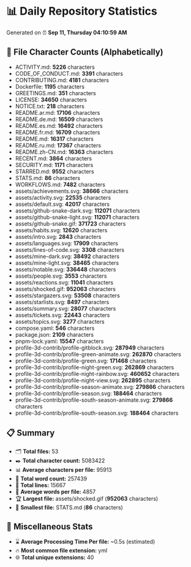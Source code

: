 # 📊 Daily Repository Statistics
Generated on ⏰ **Sep 11, Thursday 04:10:59 AM**

## 📂 File Character Counts (Alphabetically)
- ACTIVITY.md: **5226** characters
- CODE_OF_CONDUCT.md: **3391** characters
- CONTRIBUTING.md: **4181** characters
- Dockerfile: **1195** characters
- GREETINGS.md: **351** characters
- LICENSE: **34650** characters
- NOTICE.txt: **218** characters
- README.ar.md: **17106** characters
- README.de.md: **16509** characters
- README.es.md: **16492** characters
- README.fr.md: **16709** characters
- README.md: **16317** characters
- README.ru.md: **17367** characters
- README.zh-CN.md: **16363** characters
- RECENT.md: **3864** characters
- SECURITY.md: **1171** characters
- STARRED.md: **9552** characters
- STATS.md: **86** characters
- WORKFLOWS.md: **7482** characters
- assets/achievements.svg: **38666** characters
- assets/activity.svg: **22535** characters
- assets/default.svg: **42017** characters
- assets/github-snake-dark.svg: **112071** characters
- assets/github-snake-light.svg: **112071** characters
- assets/github-snake.gif: **371723** characters
- assets/habits.svg: **12620** characters
- assets/intro.svg: **2843** characters
- assets/languages.svg: **17909** characters
- assets/lines-of-code.svg: **3308** characters
- assets/mine-dark.svg: **38492** characters
- assets/mine-light.svg: **38465** characters
- assets/notable.svg: **336448** characters
- assets/people.svg: **3553** characters
- assets/reactions.svg: **11041** characters
- assets/shocked.gif: **952063** characters
- assets/stargazers.svg: **53508** characters
- assets/starlists.svg: **8497** characters
- assets/summary.svg: **28077** characters
- assets/tickets.svg: **22443** characters
- assets/topics.svg: **3277** characters
- compose.yaml: **546** characters
- package.json: **2109** characters
- pnpm-lock.yaml: **15547** characters
- profile-3d-contrib/profile-gitblock.svg: **287949** characters
- profile-3d-contrib/profile-green-animate.svg: **262870** characters
- profile-3d-contrib/profile-green.svg: **171468** characters
- profile-3d-contrib/profile-night-green.svg: **262869** characters
- profile-3d-contrib/profile-night-rainbow.svg: **460652** characters
- profile-3d-contrib/profile-night-view.svg: **262895** characters
- profile-3d-contrib/profile-season-animate.svg: **279866** characters
- profile-3d-contrib/profile-season.svg: **188464** characters
- profile-3d-contrib/profile-south-season-animate.svg: **279866** characters
- profile-3d-contrib/profile-south-season.svg: **188464** characters

## 📋 Summary
- 🗂️ **Total files:** 53
- ✒️ **Total character count:** 5083422
- 📊 **Average characters per file:** 95913
- 📝 **Total word count:** 257439
- 🧾 **Total lines:** 15667
- 📐 **Average words per file:** 4857
- 🏆 **Largest file:** assets/shocked.gif (**952063** characters)
- 🥉 **Smallest file:** STATS.md (**86** characters)

## 🌟 Miscellaneous Stats
- ⌛ **Average Processing Time Per file:** ~0.5s (estimated)
- 🔥 **Most common file extension:** yml
- 🌐 **Total unique extensions:** 40
